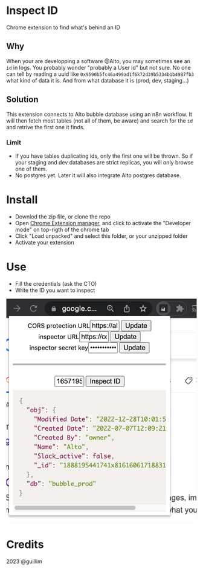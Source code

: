 # Inspect ID
Chrome extension to find what's behind an ID

## Why
When your are developping a software @Alto, you may sometimes see an `id` in logs. You probably wonder "probably a User id" but not sure. No one can tell by reading a uuid like `0x9590b5fc46a499ad1f6k72d39b5334b1b4987fb3` what kind of data it is. And from what database it is (prod, dev, staging...)

## Solution
This extension connects to Alto bubble database using an n8n workflow. It will then fetch most tables (not all of them, be aware) and search for the `id` and retrive the first one it finds. 

### Limit 
- If you have tables duplicating ids, only the first one will be thrown. So if your staging and dev databases are strict replicas, you will only browse one of them.
- No postgres yet. Later it will also integrate Alto postgres database.

# Install
- Downlod the zip file, or clone the repo
- Open [Chrome Extension manager](chrome://extensions/), and click to activate the "Developer mode" on top-rigth of the chrome tab
- Click "Load unpacked" and select this folder, or your unzipped folder
- Activate your extension

# Use
- Fill the credentials (ask the CTO)
- Write the ID you want to inspect

![example](images/screenshot.png)

# Credits
2023 @guillim
